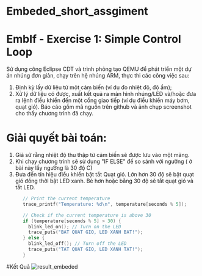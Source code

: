 # Embeded_short_assgiment
# EmbIf - Exercise 1: Simple Control Loop
Sử dụng công Eclipse CDT và trình phỏng tạo QEMU để phát triển một dự án nhúng đơn giản, chạy trên hệ nhúng ARM, thực thi các công việc sau:
1. Định kỳ lấy dữ liệu từ một cảm biến (ví dụ đo nhiệt độ, độ ẩm);
2. Xử lý dữ liệu có được, xuất kết quả ra màn hình nhúng/LED và/hoặc đưa ra lệnh điều khiển đến một cổng giao tiếp (ví dụ điều khiển máy bơm, quạt gió).
Báo cáo gồm mã nguồn trên github và ảnh chụp screenshot cho thấy chương trình đã chạy.
# Giải quyết bài toán:
1. Giả sử rằng nhiệt độ thu thập từ cảm biến sẽ được lưu vào một mảng.
2. Khi chạy chương trình sẽ sử dụng "IF ELSE" để so sánh với ngưỡng ( ở bài này lấy ngưỡng là 30 độ C)
3. Đưa đến tín hiệu điều khiển bật tắt Quạt gió. Lớn hơn 30 độ sẽ bật quạt gió đồng thời bật LED xanh. Bé hơn hoặc bằng 30 độ sẽ tắt quạt gió và tắt LED.
```c
      // Print the current temperature
      trace_printf("Temperature: %d\n", temperature[seconds % 5]);

      // Check if the current temperature is above 30
      if (temperature[seconds % 5] > 30) {
        blink_led_on(); // Turn on the LED
        trace_puts("BAT QUAT GIO, LED XANH BAT!");
      } else {
        blink_led_off(); // Turn off the LED
        trace_puts("TAT QUAT GIO, LED XANH TAT!");
      }
```
#Kết Quả
![result_embeded](https://user-images.githubusercontent.com/92510780/233332169-6c460bc7-600a-4692-96cc-cbc51e8880f0.JPG)

